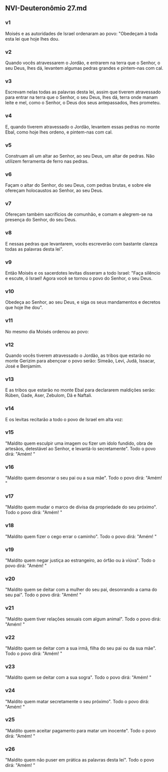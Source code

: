 ## NVI-Deuteronômio 27.md
### v1
 Moisés e as autoridades de Israel ordenaram ao povo: "Obedeçam à toda esta lei que hoje lhes dou.
### v2
 Quando vocês atravessarem o Jordão, e entrarem na terra que o Senhor, o seu Deus, lhes dá, levantem algumas pedras grandes e pintem-nas com cal.
### v3
 Escrevam nelas todas as palavras desta lei, assim que tiverem atravessado para entrar na terra que o Senhor, o seu Deus, lhes dá, terra onde manam leite e mel, como o Senhor, o Deus dos seus antepassados, lhes prometeu.
### v4
 E, quando tiverem atravessado o Jordão, levantem essas pedras no monte Ebal, como hoje lhes ordeno, e pintem-nas com cal.
### v5
 Construam ali um altar ao Senhor, ao seu Deus, um altar de pedras. Não utilizem ferramenta de ferro nas pedras.
### v6
 Façam o altar do Senhor, do seu Deus, com pedras brutas, e sobre ele ofereçam holocaustos ao Senhor, ao seu Deus.
### v7
 Ofereçam também sacrifícios de comunhão, e comam e alegrem-se na presença do Senhor, do seu Deus.
### v8
 E nessas pedras que levantarem, vocês escreverão com bastante clareza todas as palavras desta lei".
### v9
 Então Moisés e os sacerdotes levitas disseram a todo Israel: "Faça silêncio e escute, ó Israel! Agora você se tornou o povo do Senhor, o seu Deus.
### v10
 Obedeça ao Senhor, ao seu Deus, e siga os seus mandamentos e decretos que hoje lhe dou".
### v11
 No mesmo dia Moisés ordenou ao povo:
### v12
 Quando vocês tiverem atravessado o Jordão, as tribos que estarão no monte Gerizim para abençoar o povo serão: Simeão, Levi, Judá, Issacar, José e Benjamim.
### v13
 E as tribos que estarão no monte Ebal para declararem maldições serão: Rúben, Gade, Aser, Zebulom, Dã e Naftali.
### v14
 E os levitas recitarão a todo o povo de Israel em alta voz:
### v15
 "Maldito quem esculpir uma imagem ou fizer um ídolo fundido, obra de artesãos, detestável ao Senhor, e levantá-lo secretamente". Todo o povo dirá: "Amém! "
### v16
 "Maldito quem desonrar o seu pai ou a sua mãe". Todo o povo dirá: "Amém! "
### v17
 "Maldito quem mudar o marco de divisa da propriedade do seu próximo". Todo o povo dirá: "Amém! "
### v18
 "Maldito quem fizer o cego errar o caminho". Todo o povo dirá: "Amém! "
### v19
 "Maldito quem negar justiça ao estrangeiro, ao órfão ou à viúva". Todo o povo dirá: "Amém! "
### v20
 "Maldito quem se deitar com a mulher do seu pai, desonrando a cama do seu pai". Todo o povo dirá: "Amém! "
### v21
 "Maldito quem tiver relações sexuais com algum animal". Todo o povo dirá: "Amém! "
### v22
 "Maldito quem se deitar com a sua irmã, filha do seu pai ou da sua mãe". Todo o povo dirá: "Amém! "
### v23
 "Maldito quem se deitar com a sua sogra". Todo o povo dirá: "Amém! "
### v24
 "Maldito quem matar secretamente o seu próximo". Todo o povo dirá: "Amém! "
### v25
 "Maldito quem aceitar pagamento para matar um inocente". Todo o povo dirá: "Amém! "
### v26
 "Maldito quem não puser em prática as palavras desta lei". Todo o povo dirá: "Amém! "
